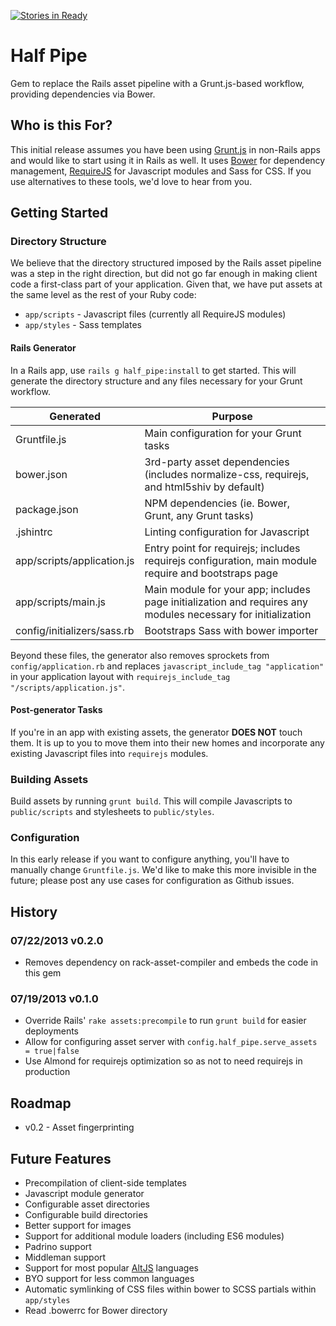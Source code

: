 [![Stories in Ready](https://badge.waffle.io/d-i/half-pipe.png?label=ready)](https://waffle.io/d-i/half-pipe)  
# Half Pipe

Gem to replace the Rails asset pipeline with a Grunt.js-based workflow, providing dependencies via Bower.

## Who is this For?

This initial release assumes you have been using [Grunt.js](http://www.gruntjs.com) in non-Rails apps and would like to start using it in Rails as well. It uses [Bower](http://bower.io) for dependency management, [RequireJS](http://www.requirejs.org) for Javascript modules and Sass for CSS. If you use alternatives to these tools, we'd love to hear from you.

## Getting Started

### Directory Structure

We believe that the directory structured imposed by the Rails asset pipeline was a step in the right direction, but did not go far enough in making client code a first-class part of your application. Given that, we have put assets at the same level as the rest of your Ruby code:

- `app/scripts` - Javascript files (currently all RequireJS modules)
- `app/styles` - Sass templates

#### Rails Generator

In a Rails app, use `rails g half_pipe:install` to get started. This will generate the directory structure and any files necessary for your Grunt workflow.

<table>
<thead>
<tr>
  <th>
    Generated
  </th>
  <th>
    Purpose
  </th>
</tr>
</thead>
<tbody>
<tr>
  <td>Gruntfile.js</td>
  <td>
    Main configuration for your Grunt tasks
  </td>
</tr>
<tr>
  <td>bower.json</td>
  <td>
    3rd-party asset dependencies (includes normalize-css, requirejs, and html5shiv by default)
  </td>
</tr>
<tr>
  <td>package.json</td>
  <td>
    NPM dependencies (ie. Bower, Grunt, any Grunt tasks)
  </td>
</tr>
<tr>
  <td>.jshintrc</td>
  <td>
    Linting configuration for Javascript
  </td>
</tr>
<tr>
  <td>app/scripts/application.js</td>
  <td>
    Entry point for requirejs; includes requirejs configuration, main module require and bootstraps page
  </td>
</tr>
<tr>
  <td>app/scripts/main.js</td>
  <td>
    Main module for your app; includes page initialization and requires any modules necessary for initialization
  </td>
</tr>
<tr>
  <td>config/initializers/sass.rb</td>
  <td>
    Bootstraps Sass with bower importer
  </td>
</tr>
</table>

Beyond these files, the generator also removes sprockets from `config/application.rb` and replaces `javascript_include_tag "application"` in your application layout with `requirejs_include_tag "/scripts/application.js"`.

#### Post-generator Tasks

If you're in an app with existing assets, the generator **DOES NOT** touch them. It is up to you to move them into their new homes and incorporate any existing Javascript files into `requirejs` modules.

### Building Assets

Build assets by running `grunt build`. This will compile Javascripts to `public/scripts` and stylesheets to `public/styles`.

### Configuration

In this early release if you want to configure anything, you'll have to manually change `Gruntfile.js`. We'd like to make this more invisible in the future; please post any use cases for configuration as Github issues.

## History

### 07/22/2013 v0.2.0

- Removes dependency on rack-asset-compiler and embeds the code in this gem

### 07/19/2013 v0.1.0

- Override Rails' `rake assets:precompile` to run `grunt build` for easier deployments
- Allow for configuring asset server with `config.half_pipe.serve_assets = true|false`
- Use Almond for requirejs optimization so as not to need requirejs in production


## Roadmap

- v0.2 - Asset fingerprinting

## Future Features

- Precompilation of client-side templates
- Javascript module generator
- Configurable asset directories
- Configurable build directories
- Better support for images
- Support for additional module loaders (including ES6 modules)
- Padrino support
- Middleman support
- Support for most popular [AltJS](http://www.altjs.com) languages
- BYO support for less common languages
- Automatic symlinking of CSS files within bower to SCSS partials within `app/styles`
- Read .bowerrc for Bower directory
